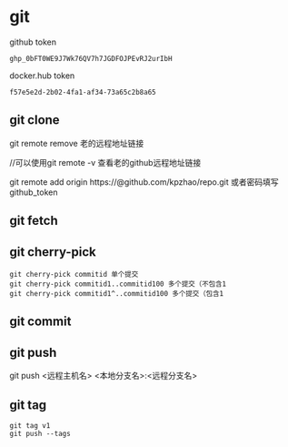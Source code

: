 # git
github token
```
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
```
docker.hub token
```
f57e5e2d-2b02-4fa1-af34-73a65c2b8a65
```
## git clone
git remote remove 老的远程地址链接

//可以使用git remote -v 查看老的github远程地址链接

git remote add origin https://<token>@github.com/kpzhao/repo.git
或者密码填写github_token
## git fetch
## git cherry-pick
```
git cherry-pick commitid 单个提交  
git cherry-pick commitid1..commitid100 多个提交（不包含1  
git cherry-pick commitid1^..commitid100 多个提交（包含1  
```
## git commit
## git push
git push <远程主机名> <本地分支名>:<远程分支名> 
## git tag
```
git tag v1
git push --tags
```


